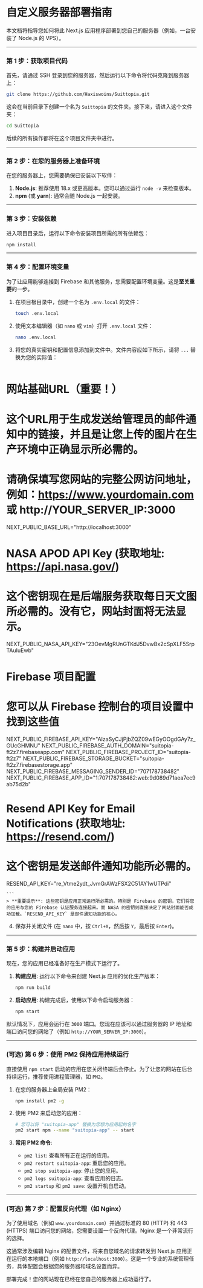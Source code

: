 # 自定义服务器部署指南

本文档将指导您如何将此 Next.js 应用程序部署到您自己的服务器（例如，一台安装了 Node.js 的 VPS）。

---

### **第 1 步：获取项目代码**

首先，请通过 SSH 登录到您的服务器，然后运行以下命令将代码克隆到服务器上：

```bash
git clone https://github.com/Haxiswoins/Suittopia.git
```

这会在当前目录下创建一个名为 `Suittopia` 的文件夹。接下来，请进入这个文件夹：

```bash
cd Suittopia
```

后续的所有操作都将在这个项目文件夹中进行。

---

### **第 2 步：在您的服务器上准备环境**

在您的服务器上，您需要确保已安装以下软件：

1.  **Node.js**: 推荐使用 18.x 或更高版本。您可以通过运行 `node -v` 来检查版本。
2.  **npm** (或 **yarn**): 通常会随 Node.js 一起安装。

---

### **第 3 步：安装依赖**

进入项目目录后，运行以下命令安装项目所需的所有依赖包：

```bash
npm install
```

---

### **第 4 步：配置环境变量**

为了让应用能够连接到 Firebase 和其他服务，您需要配置环境变量。这是**至关重要**的一步。

1.  在项目根目录中，创建一个名为 `.env.local` 的文件：

    ```bash
    touch .env.local
    ```

2.  使用文本编辑器（如 `nano` 或 `vim`）打开 `.env.local` 文件：

    ```bash
    nano .env.local
    ```

3.  将您的真实密钥和配置信息添加到文件中。文件内容应如下所示，请将 `...` 替换为您的实际值：

    ```
# 网站基础URL（重要！）
# 这个URL用于生成发送给管理员的邮件通知中的链接，并且是让您上传的图片在生产环境中正确显示所必需的。
# 请确保填写您网站的完整公网访问地址，例如：https://www.yourdomain.com 或 http://YOUR_SERVER_IP:3000
NEXT_PUBLIC_BASE_URL="http://localhost:3000"

# NASA APOD API Key (获取地址: https://api.nasa.gov/)
# 这个密钥现在是后端服务获取每日天文图所必需的。没有它，网站封面将无法显示。
NEXT_PUBLIC_NASA_API_KEY="23OevMgRUnGTKdJ5DvwBx2cSpXLF5SrpTAuIuEwb"

# Firebase 项目配置
# 您可以从 Firebase 控制台的项目设置中找到这些值
NEXT_PUBLIC_FIREBASE_API_KEY="AIzaSyCJjPjbZQZ09wEGyOOgdGAy7z_GUcGHMNU"
NEXT_PUBLIC_FIREBASE_AUTH_DOMAIN="suitopia-ft2z7.firebaseapp.com"
NEXT_PUBLIC_FIREBASE_PROJECT_ID="suitopia-ft2z7"
NEXT_PUBLIC_FIREBASE_STORAGE_BUCKET="suitopia-ft2z7.firebasestorage.app"
NEXT_PUBLIC_FIREBASE_MESSAGING_SENDER_ID="707178738482"
NEXT_PUBLIC_FIREBASE_APP_ID="1:707178738482:web:9d089d71aea7ec9ab75d2b"

# Resend API Key for Email Notifications (获取地址: https://resend.com/)
# 这个密钥是发送邮件通知功能所必需的。
RESEND_API_KEY="re_Vtme2ydt_JvmGrAWzFSX2C51AY1wUTPdi"

    ```
    > **重要提示**: 这些密钥是应用正常运行所必需的。特别是 Firebase 的密钥，它们将您的应用与您的 Firebase 认证服务连接起来。而 NASA 的密钥则直接决定了网站封面能否成功加载。`RESEND_API_KEY` 是邮件通知功能的核心。

4.  保存并关闭文件 (在 `nano` 中，按 `Ctrl+X`，然后按 `Y`，最后按 `Enter`)。

---

### **第 5 步：构建并启动应用**

现在，您的应用已经准备好在生产模式下运行了。

1.  **构建应用**: 运行以下命令来创建 Next.js 应用的优化生产版本：

    ```bash
    npm run build
    ```

2.  **启动应用**: 构建完成后，使用以下命令启动服务器：

    ```bash
    npm start
    ```

默认情况下，应用会运行在 `3000` 端口。您现在应该可以通过服务器的 IP 地址和端口访问您的网站了（例如 `http://YOUR_SERVER_IP:3000`）。

---

### **(可选) 第 6 步：使用 PM2 保持应用持续运行**

直接使用 `npm start` 启动的应用在您关闭终端后会停止。为了让您的网站在后台持续运行，推荐使用进程管理器，如 `PM2`。

1.  在您的服务器上全局安装 PM2：

    ```bash
    npm install pm2 -g
    ```

2.  使用 PM2 来启动您的应用：

    ```bash
    # 您可以将 "suitopia-app" 替换为您想为应用起的名字
    pm2 start npm --name "suitopia-app" -- start
    ```

3.  **常用 PM2 命令**:
    *   `pm2 list`: 查看所有正在运行的应用。
    *   `pm2 restart suitopia-app`: 重启您的应用。
    *   `pm2 stop suitopia-app`: 停止您的应用。
    *   `pm2 logs suitopia-app`: 查看应用的日志。
    *   `pm2 startup` 和 `pm2 save`: 设置开机自启动。

---

### **(可选) 第 7 步：配置反向代理（如 Nginx）**

为了使用域名（例如 `www.yourdomain.com`）并通过标准的 80 (HTTP) 和 443 (HTTPS) 端口访问您的网站，您需要设置一个反向代理。Nginx 是一个非常流行的选择。

这通常涉及编辑 Nginx 的配置文件，将来自您域名的请求转发到 Next.js 应用正在运行的本地端口（例如 `http://localhost:3000`）。这是一个专业的系统管理任务，具体配置会根据您的服务器和域名设置而异。

部署完成！您的网站现在已经在您自己的服务器上成功运行了。
